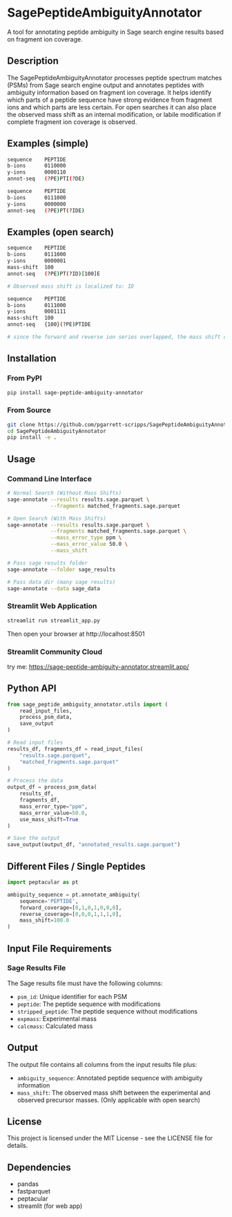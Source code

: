 # SagePeptideAmbiguityAnnotator

A tool for annotating peptide ambiguity in Sage search engine results based on fragment ion coverage.

## Description

The SagePeptideAmbiguityAnnotator processes peptide spectrum matches (PSMs) from Sage search engine output and annotates peptides with ambiguity information based on fragment ion coverage. It helps identify which parts of a peptide sequence have strong evidence from fragment ions and which parts are less certain. For open searches it can also place the observed mass shift as an internal modification, or labile modification if complete fragment ion coverage is observed.

## Examples (simple)

```bash
sequence    PEPTIDE
b-ions      0110000
y-ions      0000110
annot-seq   (?PE)PTI(?DE)
```

```bash
sequence    PEPTIDE
b-ions      0111000
y-ions      0000000
annot-seq   (?PE)PT(?IDE)
```

## Examples (open search)


```bash
sequence    PEPTIDE
b-ions      0111000
y-ions      0000001
mass-shift  100
annot-seq   (?PE)PT(?ID)[100]E

# Observed mass shift is localized to: ID
```

```bash
sequence    PEPTIDE
b-ions      0111000
y-ions      0001111
mass-shift  100
annot-seq   {100}(?PE)PTIDE

# since the forward and reverse ion series overlapped, the mass shift could not be localized and is added as a labile modification.
```

## Installation

### From PyPI

```bash
pip install sage-peptide-ambiguity-annotator
```

### From Source

```bash
git clone https://github.com/pgarrett-scripps/SagePeptideAmbiguityAnnotator.git
cd SagePeptideAmbiguityAnnotator
pip install -e .
```

## Usage

### Command Line Interface

```bash
# Normal Search (Without Mass Shifts)
sage-annotate --results results.sage.parquet \
              --fragments matched_fragments.sage.parquet
```

```bash
# Open Search (With Mass Shifts)
sage-annotate --results results.sage.parquet \
              --fragments matched_fragments.sage.parquet \
              --mass_error_type ppm \
              --mass_error_value 50.0 \
              --mass_shift
```

```bash
# Pass sage results folder
sage-annotate --folder sage_results
```

```bash
# Pass data dir (many sage results)
sage-annotate --data sage_data
```

### Streamlit Web Application

```bash
streamlit run streamlit_app.py
```

Then open your browser at http://localhost:8501

### Streamlit Community Cloud
try me:
https://sage-peptide-ambiguity-annotator.streamlit.app/

## Python API

```python
from sage_peptide_ambiguity_annotator.utils import (
    read_input_files, 
    process_psm_data, 
    save_output
)

# Read input files
results_df, fragments_df = read_input_files(
    "results.sage.parquet", 
    "matched_fragments.sage.parquet"
)

# Process the data
output_df = process_psm_data(
    results_df, 
    fragments_df,
    mass_error_type="ppm",
    mass_error_value=50.0,
    use_mass_shift=True
)

# Save the output
save_output(output_df, "annotated_results.sage.parquet")
```

## Different Files / Single Peptides

```python
import peptacular as pt

ambiguity_sequence = pt.annotate_ambiguity(
    sequence='PEPTIDE', 
    forward_coverage=[0,1,0,1,0,0,0], 
    reverse_coverage=[0,0,0,1,1,1,0], 
    mass_shift=100.0
)
```


## Input File Requirements

### Sage Results File

The Sage results file must have the following columns:
- `psm_id`: Unique identifier for each PSM
- `peptide`: The peptide sequence with modifications
- `stripped_peptide`: The peptide sequence without modifications
- `expmass`: Experimental mass
- `calcmass`: Calculated mass

## Output

The output file contains all columns from the input results file plus:
- `ambiguity_sequence`: Annotated peptide sequence with ambiguity information
- `mass_shift`: The observed mass shift between the experimental and observed precursor masses. (Only applicable with open search)

## License

This project is licensed under the MIT License - see the LICENSE file for details.

## Dependencies

- pandas
- fastparquet
- peptacular
- streamlit (for web app)